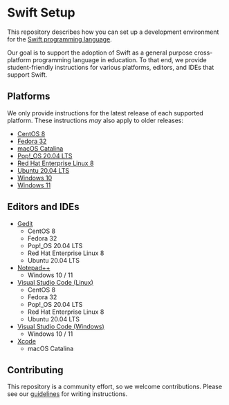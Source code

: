 # Swift Setup

This repository describes how you can set up a development environment for the [Swift programming language](https://swift.org).

Our goal is to support the adoption of Swift as a general purpose cross-platform programming language in education. To that end, we provide student-friendly instructions for various platforms, editors, and IDEs that support Swift.

## Platforms

We only provide instructions for the latest release of each supported platform. These instructions *may* also apply to older releases:

- [CentOS 8](platforms/centos/README.md)
- [Fedora 32](platforms/fedora/README.md)
- [macOS Catalina](platforms/macOS/README.md)
- [Pop!_OS 20.04 LTS](platforms/ubuntu/README.md)
- [Red Hat Enterprise Linux 8](platforms/centos/README.md)
- [Ubuntu 20.04 LTS](platforms/ubuntu/README.md)
- [Windows 10](platforms/windows/README.md)
- [Windows 11](platforms/windows/README.md)

## Editors and IDEs

- [Gedit](editors/gedit/README.md)
    * CentOS 8
    * Fedora 32
    * Pop!_OS 20.04 LTS
    * Red Hat Enterprise Linux 8
    * Ubuntu 20.04 LTS
- [Notepad++](editors/notepadplusplus/README.md)
    * Windows 10 / 11
- [Visual Studio Code (Linux)](editors/vscode-linux/README.md)
    * CentOS 8
    * Fedora 32
    * Pop!_OS 20.04 LTS
    * Red Hat Enterprise Linux 8
    * Ubuntu 20.04 LTS
- [Visual Studio Code (Windows)](editors/vscode-windows/README.md)
    * Windows 10 / 11
- [Xcode](editors/xcode/README.md)
    * macOS Catalina

## Contributing

This repository is a community effort, so we welcome contributions. Please see our [guidelines](contributing.md) for writing instructions.
